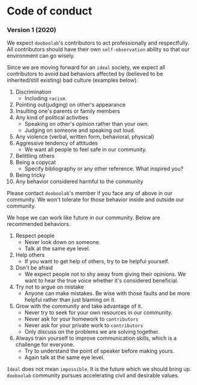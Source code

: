 
# Code of conduct


### Version 1 (2020)

We expect `dooboolab`'s contributors to act professionally and respectfully. All contributors should have their own `self-observation` ability so that our environment can go wisely.

Since we are moving forward for an `ideal` society, we expect all contributors to avoid bad behaviors affected by (believed to be inherited/still existing) bad culture (examples below).

1. Discrimination
    - Including `racism`.
2. Pointing out(judging) on other's appearance
3. Insulting one's parents or family members
4. Any kind of political activities
   - Speaking on other's opinion rather than your own.
   - Judging on someone and speaking out loud.
5. Any violence (verbal, written form, behavioral, physical)
6. Aggressive tendency of attitudes
   - We want all people to feel safe in our community.
7. Belittling others
8. Being a copycat
   - Specify bibliography or any other reference. What inspired you?
9. Being tricky
10. Any behavior considered harmful to the community

Please contact `dooboolab`'s member if you face any of above in our community. We won't tolerate for those behavior inside and outside our community.

We hope we can work like future in our community. Below are recommended behaviors.

1. Respect people
    - Never look down on someone.
    - Talk at the same eye level.
2. Help others
    - If you want to get help of others, try to be helpful yourself.
3. Don't be afraid
    - We expect people not to shy away from giving their opinions. We want to hear the true voice whether it's considered beneficial.
4. Try not to argue on mistake
    - Anyone can make mistakes. Be wise with those faults and be more helpful rather than just blaming on it.
5. Grow with the community and take advantage of it.
    - Never try to seek for your own resources in our community.
    - Never ask for your homework to `contributors`
    - Never ask for your private work to `contributors`
    - Only discuss on the problems we are solving together.
6. Always train yourself to improve communication skills, which is a challenge for everyone.
    - Try to understand the point of speaker before making yours.
    - Again talk at the same eye level.

`Ideal` does not  mean `impossible`. It is the future which we should bring up. `dooboolab` community pursues accelerating civil and desirable values.
